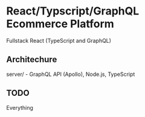 # React/Typscript/GraphQL Ecommerce Platform

Fullstack React (TypeScript and GraphQL)

## Architechure

server/ - GraphQL API (Apollo), Node.js, TypeScript

## TODO

Everything